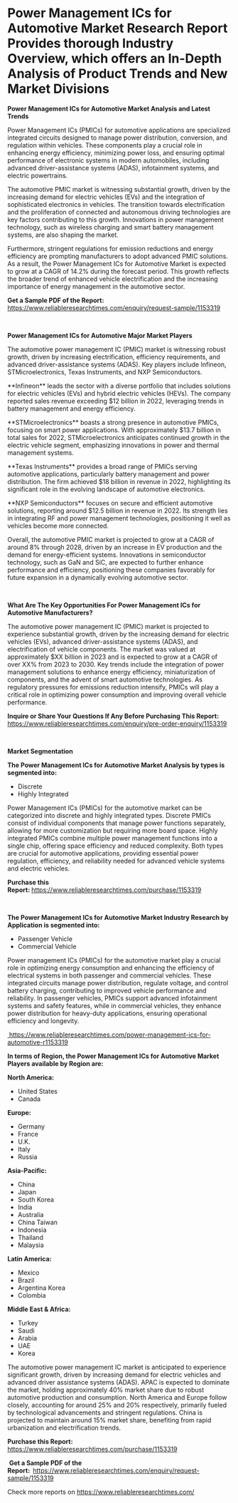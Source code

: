 <p><h1>Power Management ICs for Automotive Market Research Report Provides thorough Industry Overview, which offers an In-Depth Analysis of Product Trends and New Market Divisions</h1></p><p><strong>Power Management ICs for Automotive Market Analysis and Latest Trends</strong></p>
<p><p>Power Management ICs (PMICs) for automotive applications are specialized integrated circuits designed to manage power distribution, conversion, and regulation within vehicles. These components play a crucial role in enhancing energy efficiency, minimizing power loss, and ensuring optimal performance of electronic systems in modern automobiles, including advanced driver-assistance systems (ADAS), infotainment systems, and electric powertrains.</p><p>The automotive PMIC market is witnessing substantial growth, driven by the increasing demand for electric vehicles (EVs) and the integration of sophisticated electronics in vehicles. The transition towards electrification and the proliferation of connected and autonomous driving technologies are key factors contributing to this growth. Innovations in power management technology, such as wireless charging and smart battery management systems, are also shaping the market.</p><p>Furthermore, stringent regulations for emission reductions and energy efficiency are prompting manufacturers to adopt advanced PMIC solutions. As a result, the Power Management ICs for Automotive Market is expected to grow at a CAGR of 14.2% during the forecast period. This growth reflects the broader trend of enhanced vehicle electrification and the increasing importance of energy management in the automotive sector.</p></p>
<p><strong>Get a Sample PDF of the Report:&nbsp;</strong> <a href="https://www.reliableresearchtimes.com/enquiry/request-sample/1153319?utm_campaign=2275&utm_medium=2&utm_source=Github&utm_content=ia&utm_term=06042025&utm_id=power-management-ics-for-automotive">https://www.reliableresearchtimes.com/enquiry/request-sample/1153319</a></p>
<p>&nbsp;</p>
<p><strong>Power Management ICs for Automotive Major Market Players</strong></p>
<p><p>The automotive power management IC (PMIC) market is witnessing robust growth, driven by increasing electrification, efficiency requirements, and advanced driver-assistance systems (ADAS). Key players include Infineon, STMicroelectronics, Texas Instruments, and NXP Semiconductors.</p><p>**Infineon** leads the sector with a diverse portfolio that includes solutions for electric vehicles (EVs) and hybrid electric vehicles (HEVs). The company reported sales revenue exceeding $12 billion in 2022, leveraging trends in battery management and energy efficiency.</p><p>**STMicroelectronics** boasts a strong presence in automotive PMICs, focusing on smart power applications. With approximately $13.7 billion in total sales for 2022, STMicroelectronics anticipates continued growth in the electric vehicle segment, emphasizing innovations in power and thermal management systems.</p><p>**Texas Instruments** provides a broad range of PMICs serving automotive applications, particularly battery management and power distribution. The firm achieved $18 billion in revenue in 2022, highlighting its significant role in the evolving landscape of automotive electronics.</p><p>**NXP Semiconductors** focuses on secure and efficient automotive solutions, reporting around $12.5 billion in revenue in 2022. Its strength lies in integrating RF and power management technologies, positioning it well as vehicles become more connected.</p><p>Overall, the automotive PMIC market is projected to grow at a CAGR of around 8% through 2028, driven by an increase in EV production and the demand for energy-efficient systems. Innovations in semiconductor technology, such as GaN and SiC, are expected to further enhance performance and efficiency, positioning these companies favorably for future expansion in a dynamically evolving automotive sector.</p></p>
<p>&nbsp;</p>
<p><strong>What Are The Key Opportunities For Power Management ICs for Automotive Manufacturers?</strong></p>
<p><p>The automotive power management IC (PMIC) market is projected to experience substantial growth, driven by the increasing demand for electric vehicles (EVs), advanced driver-assistance systems (ADAS), and electrification of vehicle components. The market was valued at approximately $XX billion in 2023 and is expected to grow at a CAGR of over XX% from 2023 to 2030. Key trends include the integration of power management solutions to enhance energy efficiency, miniaturization of components, and the advent of smart automotive technologies. As regulatory pressures for emissions reduction intensify, PMICs will play a critical role in optimizing power consumption and improving overall vehicle performance.</p></p>
<p><strong>Inquire or Share Your Questions If Any Before Purchasing This Report:</strong> <a href="https://www.reliableresearchtimes.com/enquiry/pre-order-enquiry/1153319?utm_campaign=2275&utm_medium=2&utm_source=Github&utm_content=ia&utm_term=06042025&utm_id=power-management-ics-for-automotive">https://www.reliableresearchtimes.com/enquiry/pre-order-enquiry/1153319</a></p>
<p>&nbsp;</p>
<p><strong>Market Segmentation</strong></p>
<p><strong>The Power Management ICs for Automotive Market Analysis by types is segmented into:</strong></p>
<p><ul><li>Discrete</li><li>Highly Integrated</li></ul></p>
<p><p>Power Management ICs (PMICs) for the automotive market can be categorized into discrete and highly integrated types. Discrete PMICs consist of individual components that manage power functions separately, allowing for more customization but requiring more board space. Highly integrated PMICs combine multiple power management functions into a single chip, offering space efficiency and reduced complexity. Both types are crucial for automotive applications, providing essential power regulation, efficiency, and reliability needed for advanced vehicle systems and electric vehicles.</p></p>
<p><strong>Purchase this Report:&nbsp;</strong><a href="https://www.reliableresearchtimes.com/purchase/1153319?utm_campaign=2275&utm_medium=2&utm_source=Github&utm_content=ia&utm_term=06042025&utm_id=power-management-ics-for-automotive">https://www.reliableresearchtimes.com/purchase/1153319</a></p>
<p>&nbsp;</p>
<p><strong>The Power Management ICs for Automotive Market Industry Research by Application is segmented into:</strong></p>
<p><ul><li>Passenger Vehicle</li><li>Commercial Vehicle</li></ul></p>
<p><p>Power management ICs (PMICs) for the automotive market play a crucial role in optimizing energy consumption and enhancing the efficiency of electrical systems in both passenger and commercial vehicles. These integrated circuits manage power distribution, regulate voltage, and control battery charging, contributing to improved vehicle performance and reliability. In passenger vehicles, PMICs support advanced infotainment systems and safety features, while in commercial vehicles, they enhance power distribution for heavy-duty applications, ensuring operational efficiency and longevity.</p></p>
<p><a href="https://www.reliableresearchtimes.com/power-management-ics-for-automotive-r1153319?utm_campaign=2275&utm_medium=2&utm_source=Github&utm_content=ia&utm_term=06042025&utm_id=power-management-ics-for-automotive">&nbsp;https://www.reliableresearchtimes.com/power-management-ics-for-automotive-r1153319</a></p>
<p><strong>In terms of Region, the Power Management ICs for Automotive Market Players available by Region are:</strong></p>
<p>
    <p> <strong> North America: </strong>
        <ul>
            <li>United States</li>
            <li>Canada</li>
        </ul>
        </p> 
    <p> <strong> Europe: </strong>
        <ul>
            <li>Germany</li>
            <li>France</li>
            <li>U.K.</li>
            <li>Italy</li>
            <li>Russia</li>
        </ul>
        </p> 
    <p> <strong> Asia-Pacific: </strong>
        <ul>
            <li>China</li>
            <li>Japan</li>
            <li>South Korea</li>
            <li>India</li>
            <li>Australia</li>
            <li>China Taiwan</li>
            <li>Indonesia</li>
            <li>Thailand</li>
            <li>Malaysia</li>
        </ul>
        </p> 
    <p> <strong> Latin America: </strong>
        <ul>
            <li>Mexico</li>
            <li>Brazil</li>
            <li>Argentina Korea</li>
            <li>Colombia</li>
        </ul>
        </p> 
    <p> <strong> Middle East & Africa: </strong>
        <ul>
            <li>Turkey</li>
            <li>Saudi</li>
            <li>Arabia</li>
            <li>UAE</li>
            <li>Korea</li>
        </ul>
    </p>
    </p>
<p><p>The automotive power management IC market is anticipated to experience significant growth, driven by increasing demand for electric vehicles and advanced driver assistance systems (ADAS). APAC is expected to dominate the market, holding approximately 40% market share due to robust automotive production and consumption. North America and Europe follow closely, accounting for around 25% and 20% respectively, primarily fueled by technological advancements and stringent regulations. China is projected to maintain around 15% market share, benefiting from rapid urbanization and electrification trends.</p></p>
<p><strong>Purchase this Report: </strong><a href="https://www.reliableresearchtimes.com/purchase/1153319?utm_campaign=2275&utm_medium=2&utm_source=Github&utm_content=ia&utm_term=06042025&utm_id=power-management-ics-for-automotive">https://www.reliableresearchtimes.com/purchase/1153319</a></p>
<p>&nbsp;<strong>Get a Sample PDF of the Report:&nbsp;&nbsp;</strong><a href="https://www.reliableresearchtimes.com/enquiry/request-sample/1153319?utm_campaign=2275&utm_medium=2&utm_source=Github&utm_content=ia&utm_term=06042025&utm_id=power-management-ics-for-automotive">https://www.reliableresearchtimes.com/enquiry/request-sample/1153319</a></p>
<p><strong></strong></p>
<p>Check more reports on <a href="https://www.reliableresearchtimes.com/?utm_campaign=2275&utm_medium=2&utm_source=Github&utm_content=ia&utm_term=06042025&utm_id=power-management-ics-for-automotive">https://www.reliableresearchtimes.com/</a></p>